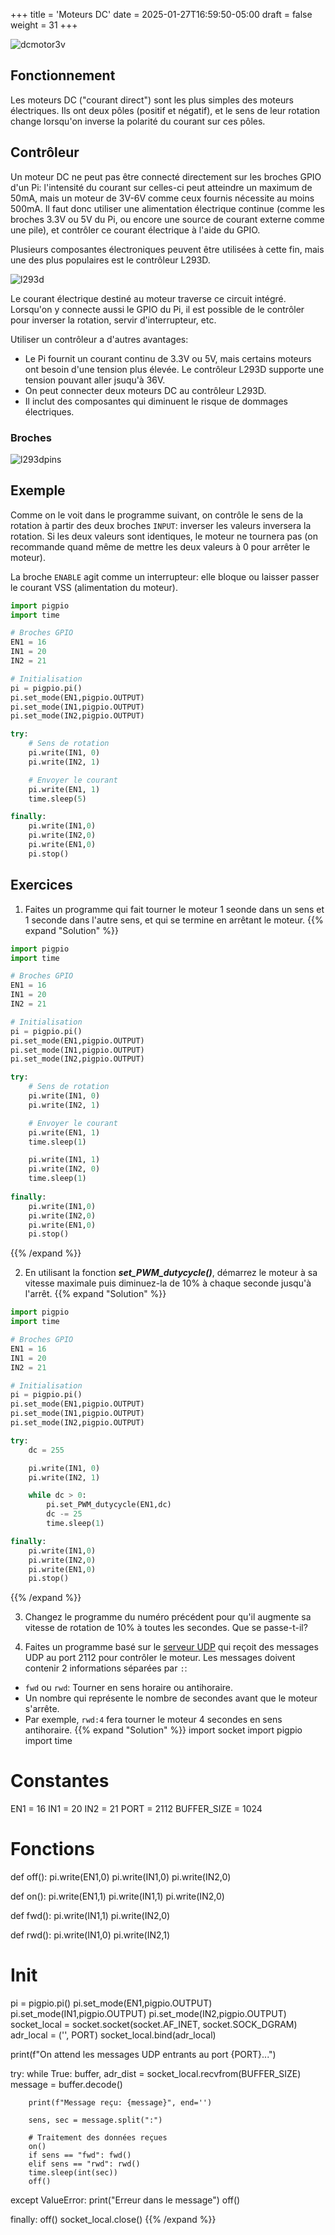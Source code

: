 +++
title = 'Moteurs DC'
date = 2025-01-27T16:59:50-05:00
draft = false
weight = 31
+++

![dcmotor3v](/420-410/images/dcmotor3v.png?width=300px)

## Fonctionnement
Les moteurs DC ("courant direct") sont les plus simples des moteurs électriques. Ils ont deux pôles (positif et négatif), et le sens de leur rotation change lorsqu'on inverse la polarité du courant sur ces pôles. 


## Contrôleur 
Un moteur DC ne peut pas être connecté directement sur les broches GPIO d'un Pi: l'intensité du courant sur celles-ci peut atteindre un maximum de 50mA, mais un moteur de 3V-6V comme ceux fournis nécessite au moins 500mA. Il faut donc utiliser une alimentation électrique continue (comme les broches 3.3V ou 5V du Pi, ou encore une source de courant externe comme une pile), et contrôler ce courant électrique à l'aide du GPIO.

Plusieurs composantes électroniques peuvent être utilisées à cette fin, mais une des plus populaires est le contrôleur L293D. 

![l293d](/420-410/images/l293d.jpg)

Le courant électrique destiné au moteur traverse ce circuit intégré. Lorsqu'on y connecte aussi le GPIO du Pi, il est possible de le contrôler pour inverser la rotation, servir d'interrupteur, etc.

Utiliser un contrôleur a d'autres avantages:
- Le Pi fournit un courant continu de 3.3V ou 5V, mais certains moteurs ont besoin d'une tension plus élevée. Le contrôleur L293D supporte une tension pouvant aller jsuqu'à 36V.
- On peut connecter deux moteurs DC au contrôleur L293D.
- Il inclut des composantes qui diminuent le risque de dommages électriques.

### Broches
![l293dpins](/420-410/images/l293dpinout.png)



## Exemple
Comme on le voit dans le programme suivant, on contrôle le sens de la rotation à partir des deux broches `INPUT`: inverser les valeurs inversera la rotation. Si les deux valeurs sont identiques, le moteur ne tournera pas (on recommande quand même de mettre les deux valeurs à 0 pour arrêter le moteur).  

La broche `ENABLE` agit comme un interrupteur: elle bloque ou laisser passer le courant VSS (alimentation du moteur).

```python
import pigpio
import time

# Broches GPIO
EN1 = 16
IN1 = 20
IN2 = 21

# Initialisation
pi = pigpio.pi()
pi.set_mode(EN1,pigpio.OUTPUT)
pi.set_mode(IN1,pigpio.OUTPUT)
pi.set_mode(IN2,pigpio.OUTPUT)

try:
    # Sens de rotation
    pi.write(IN1, 0)
    pi.write(IN2, 1)

    # Envoyer le courant
    pi.write(EN1, 1)
    time.sleep(5)

finally:
    pi.write(IN1,0)
    pi.write(IN2,0)
    pi.write(EN1,0)
    pi.stop()
```

## Exercices
1. Faites un programme qui fait tourner le moteur 1 seonde dans un sens et 1 seconde dans l'autre sens, et qui se termine en arrêtant le moteur.
{{% expand "Solution" %}}
```python
import pigpio
import time

# Broches GPIO
EN1 = 16
IN1 = 20
IN2 = 21

# Initialisation
pi = pigpio.pi()
pi.set_mode(EN1,pigpio.OUTPUT)
pi.set_mode(IN1,pigpio.OUTPUT)
pi.set_mode(IN2,pigpio.OUTPUT)

try:
    # Sens de rotation
    pi.write(IN1, 0)
    pi.write(IN2, 1)

    # Envoyer le courant
    pi.write(EN1, 1)
    time.sleep(1)

    pi.write(IN1, 1)
    pi.write(IN2, 0)
    time.sleep(1)
    
finally:
    pi.write(IN1,0)
    pi.write(IN2,0)
    pi.write(EN1,0)
    pi.stop()
```
{{% /expand %}}


2. En utilisant la fonction ***set_PWM_dutycycle()***, démarrez le moteur à sa vitesse maximale puis diminuez-la de 10% à chaque seconde jusqu'à l'arrêt. 
{{% expand "Solution" %}}
```python
import pigpio
import time

# Broches GPIO
EN1 = 16
IN1 = 20
IN2 = 21

# Initialisation
pi = pigpio.pi()
pi.set_mode(EN1,pigpio.OUTPUT)
pi.set_mode(IN1,pigpio.OUTPUT)
pi.set_mode(IN2,pigpio.OUTPUT)

try:
    dc = 255

    pi.write(IN1, 0)
    pi.write(IN2, 1)

    while dc > 0:
        pi.set_PWM_dutycycle(EN1,dc)
        dc -= 25
        time.sleep(1)

finally:
    pi.write(IN1,0)
    pi.write(IN2,0)
    pi.write(EN1,0)
    pi.stop()
```
{{% /expand %}}

3. Changez le programme du numéro précédent pour qu'il augmente sa vitesse de rotation de 10% à toutes les secondes. Que se passe-t-il?

4. Faites un programme basé sur le [serveur UDP](/420-410/sockets/tcp-udp/#serveur) qui reçoit des messages UDP au port 2112 pour contrôler le moteur. Les messages doivent contenir 2 informations séparées par `:`: 
- `fwd` ou `rwd`: Tourner en sens horaire ou antihoraire.
- Un nombre qui représente le nombre de secondes avant que le moteur s'arrête.
- Par exemple, `rwd:4` fera tourner le moteur 4 secondes en sens antihoraire. 
{{% expand "Solution" %}}
import socket
import pigpio
import time

# Constantes
EN1 = 16
IN1 = 20
IN2 = 21
PORT = 2112
BUFFER_SIZE = 1024

# Fonctions
def off():
    pi.write(EN1,0)
    pi.write(IN1,0)
    pi.write(IN2,0)

def on():
    pi.write(EN1,1)
    pi.write(IN1,1)
    pi.write(IN2,0) 

def fwd():
    pi.write(IN1,1)
    pi.write(IN2,0)    

def rwd():
    pi.write(IN1,0)
    pi.write(IN2,1) 

# Init
pi = pigpio.pi()
pi.set_mode(EN1,pigpio.OUTPUT)
pi.set_mode(IN1,pigpio.OUTPUT)
pi.set_mode(IN2,pigpio.OUTPUT)
socket_local = socket.socket(socket.AF_INET, socket.SOCK_DGRAM)
adr_local = ('', PORT)
socket_local.bind(adr_local)

print(f"On attend les messages UDP entrants au port {PORT}...")

try:
    while True:
        buffer, adr_dist = socket_local.recvfrom(BUFFER_SIZE)
        message = buffer.decode()

        print(f"Message reçu: {message}", end='')

        sens, sec = message.split(":")
        
        # Traitement des données reçues
        on()
        if sens == "fwd": fwd()
        elif sens == "rwd": rwd()
        time.sleep(int(sec))
        off()

except ValueError:
    print("Erreur dans le message")
    off()

finally:
    off()
    socket_local.close()
{{% /expand %}}


<!-- POUR PLUS TARD, 
Faire une version ou les message est en bits sur un octet
bit 1: on/off
bit 2: fwd/rwd
bits 3-8: nombre de secondes (0-64)

avec fonction asynchrone pour arrêter le moteur si le bit 1 est à 0
-->